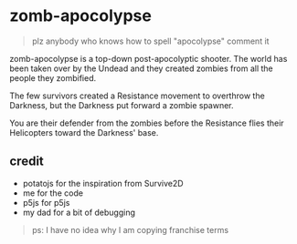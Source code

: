 # zomb-apocolypse
> plz anybody who knows how to spell "apocolypse" comment it 

zomb-apocolypse is a top-down post-apocolyptic shooter. The world has been taken over by the Undead and they created zombies from all the people they zombified.

The few survivors created a Resistance movement to overthrow the Darkness, but the Darkness put forward a zombie spawner.

You are their defender from the zombies before the Resistance flies their Helicopters toward the Darkness' base.

## credit
- potatojs for the inspiration from Survive2D
- me for the code
- p5js for p5js
- my dad for a bit of debugging
> ps: I have no idea why I am copying franchise terms
